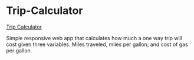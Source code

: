 # Trip-Calculator
[Trip Calculator]( https://victorplopez.github.io/Trip-Calculator/.)

Simple responsive web app that calculates how much a one way trip will cost given three variables. Miles traveled, miles per gallon, and cost of gas per gallon.

